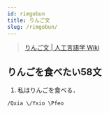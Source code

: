 ```yaml
---
id: rimgobun
title: りんご文
slug: /rimgobun/
---
```


> [りんご文 \| 人工言語学 Wiki](https://conlinguistics.wikia.org/ja/wiki/%E3%82%8A%E3%82%93%E3%81%94%E6%96%87)

## りんごを食べたい58文

1. 私はりんごを食べる．

```
/Qxia \/Yxio \Pfeo
```
